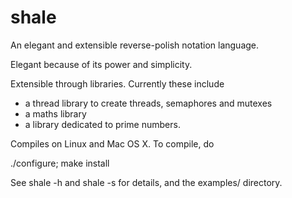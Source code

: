 # shale
An elegant and extensible reverse-polish notation language.

Elegant because of its power and simplicity.

Extensible through libraries. Currently these include

* a thread library to create threads, semaphores and mutexes
* a maths library
* a library dedicated to prime numbers.

Compiles on Linux and Mac OS X. To compile, do

  ./configure; make install

See shale -h and shale -s for details, and the examples/ directory.
